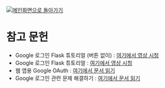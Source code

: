 [![메인화면으로 돌아가기](https://img.shields.io/badge/메인화면으로_돌아가기-blueviolet.svg)](https://github.com/juho-creator/Calendar2Onenote/blob/main/README.KR.md)

# 참고 문헌 
- Google 로그인 Flask 튜토리얼 (버튼 없이) : [여기에서 영상 시청](https://www.youtube.com/watch?v=fZLWO3_V06Q)
- Google 로그인 Flask 튜토리얼 : [여기에서 영상 시청](https://www.youtube.com/watch?v=n4e3Cy2Tq3Q)
- 웹 앱용 Google OAuth : [여기에서 문서 읽기](https://developers.google.com/identity/protocols/oauth2/web-server#python)
- Google 로그인 관련 문제 해결하기 : [여기에서 문서 읽기](https://support.google.com/accounts/answer/12917337?hl=en#zippy=%2Cinvalid-request)
